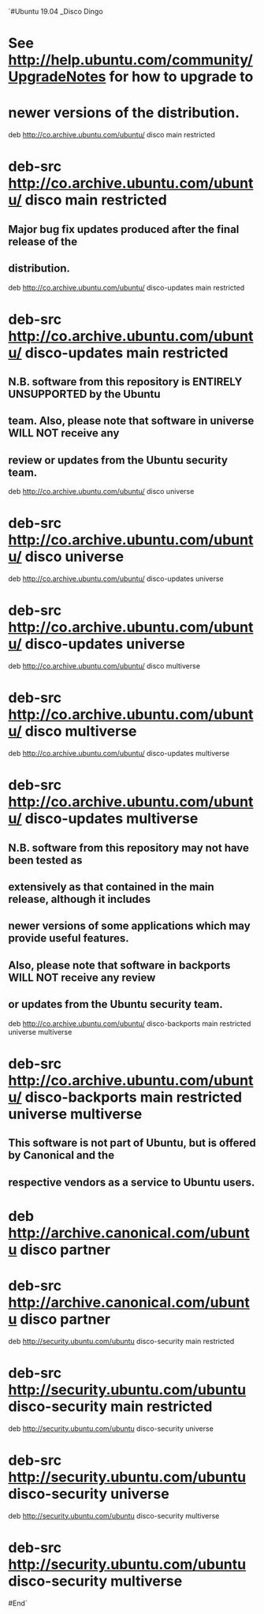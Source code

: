 
´#Ubuntu 19.04 _Disco Dingo

# See http://help.ubuntu.com/community/UpgradeNotes for how to upgrade to
# newer versions of the distribution.
deb http://co.archive.ubuntu.com/ubuntu/ disco main restricted
# deb-src http://co.archive.ubuntu.com/ubuntu/ disco main restricted

## Major bug fix updates produced after the final release of the
## distribution.
deb http://co.archive.ubuntu.com/ubuntu/ disco-updates main restricted
# deb-src http://co.archive.ubuntu.com/ubuntu/ disco-updates main restricted

## N.B. software from this repository is ENTIRELY UNSUPPORTED by the Ubuntu
## team. Also, please note that software in universe WILL NOT receive any
## review or updates from the Ubuntu security team.
deb http://co.archive.ubuntu.com/ubuntu/ disco universe
# deb-src http://co.archive.ubuntu.com/ubuntu/ disco universe
deb http://co.archive.ubuntu.com/ubuntu/ disco-updates universe
# deb-src http://co.archive.ubuntu.com/ubuntu/ disco-updates universe

deb http://co.archive.ubuntu.com/ubuntu/ disco multiverse
# deb-src http://co.archive.ubuntu.com/ubuntu/ disco multiverse
deb http://co.archive.ubuntu.com/ubuntu/ disco-updates multiverse
# deb-src http://co.archive.ubuntu.com/ubuntu/ disco-updates multiverse

## N.B. software from this repository may not have been tested as
## extensively as that contained in the main release, although it includes
## newer versions of some applications which may provide useful features.
## Also, please note that software in backports WILL NOT receive any review
## or updates from the Ubuntu security team.
deb http://co.archive.ubuntu.com/ubuntu/ disco-backports main restricted universe multiverse
# deb-src http://co.archive.ubuntu.com/ubuntu/ disco-backports main restricted universe multiverse

## This software is not part of Ubuntu, but is offered by Canonical and the
## respective vendors as a service to Ubuntu users.
# deb http://archive.canonical.com/ubuntu disco partner
# deb-src http://archive.canonical.com/ubuntu disco partner

deb http://security.ubuntu.com/ubuntu disco-security main restricted
# deb-src http://security.ubuntu.com/ubuntu disco-security main restricted
deb http://security.ubuntu.com/ubuntu disco-security universe
# deb-src http://security.ubuntu.com/ubuntu disco-security universe
deb http://security.ubuntu.com/ubuntu disco-security multiverse
# deb-src http://security.ubuntu.com/ubuntu disco-security multiverse

#End´
